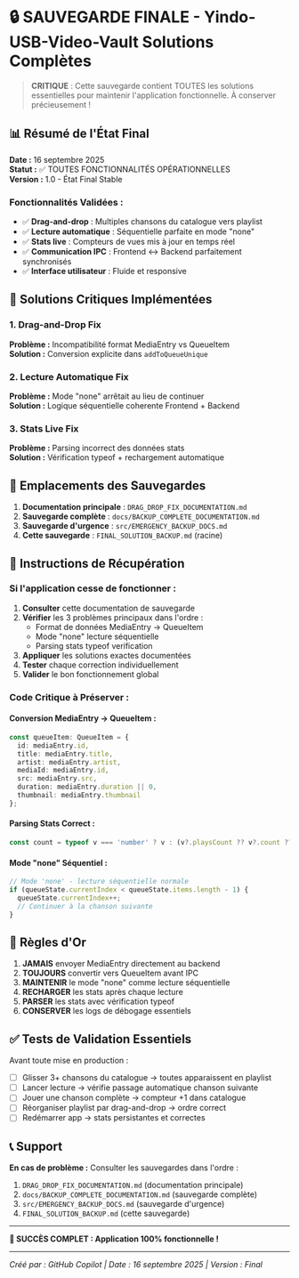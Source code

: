 # 🔒 SAUVEGARDE FINALE - Yindo-USB-Video-Vault Solutions Complètes

> **CRITIQUE** : Cette sauvegarde contient TOUTES les solutions essentielles pour maintenir l'application fonctionnelle. À conserver précieusement !

## 📊 Résumé de l'État Final

**Date :** 16 septembre 2025  
**Statut :** ✅ TOUTES FONCTIONNALITÉS OPÉRATIONNELLES  
**Version :** 1.0 - État Final Stable  

### Fonctionnalités Validées :
- ✅ **Drag-and-drop** : Multiples chansons du catalogue vers playlist
- ✅ **Lecture automatique** : Séquentielle parfaite en mode "none"
- ✅ **Stats live** : Compteurs de vues mis à jour en temps réel
- ✅ **Communication IPC** : Frontend ↔ Backend parfaitement synchronisés
- ✅ **Interface utilisateur** : Fluide et responsive

## 🎯 Solutions Critiques Implémentées

### 1. **Drag-and-Drop Fix**
**Problème :** Incompatibilité format MediaEntry vs QueueItem  
**Solution :** Conversion explicite dans `addToQueueUnique`

### 2. **Lecture Automatique Fix**  
**Problème :** Mode "none" arrêtait au lieu de continuer  
**Solution :** Logique séquentielle coherente Frontend + Backend

### 3. **Stats Live Fix**
**Problème :** Parsing incorrect des données stats  
**Solution :** Vérification typeof + rechargement automatique

## 📂 Emplacements des Sauvegardes

1. **Documentation principale** : `DRAG_DROP_FIX_DOCUMENTATION.md`
2. **Sauvegarde complète** : `docs/BACKUP_COMPLETE_DOCUMENTATION.md`  
3. **Sauvegarde d'urgence** : `src/EMERGENCY_BACKUP_DOCS.md`
4. **Cette sauvegarde** : `FINAL_SOLUTION_BACKUP.md` (racine)

## 🚨 Instructions de Récupération

### Si l'application cesse de fonctionner :

1. **Consulter** cette documentation de sauvegarde
2. **Vérifier** les 3 problèmes principaux dans l'ordre :
   - Format de données MediaEntry → QueueItem
   - Mode "none" lecture séquentielle  
   - Parsing stats typeof verification
3. **Appliquer** les solutions exactes documentées
4. **Tester** chaque correction individuellement
5. **Valider** le bon fonctionnement global

### Code Critique à Préserver :

#### Conversion MediaEntry → QueueItem :
```typescript
const queueItem: QueueItem = {
  id: mediaEntry.id,
  title: mediaEntry.title,
  artist: mediaEntry.artist,
  mediaId: mediaEntry.id,
  src: mediaEntry.src,
  duration: mediaEntry.duration || 0,
  thumbnail: mediaEntry.thumbnail
};
```

#### Parsing Stats Correct :
```typescript
const count = typeof v === 'number' ? v : (v?.playsCount ?? v?.count ?? v?.plays ?? 0);
```

#### Mode "none" Séquentiel :
```typescript
// Mode 'none' - lecture séquentielle normale
if (queueState.currentIndex < queueState.items.length - 1) {
  queueState.currentIndex++;
  // Continuer à la chanson suivante
}
```

## 🔑 Règles d'Or

1. **JAMAIS** envoyer MediaEntry directement au backend
2. **TOUJOURS** convertir vers QueueItem avant IPC  
3. **MAINTENIR** le mode "none" comme lecture séquentielle
4. **RECHARGER** les stats après chaque lecture
5. **PARSER** les stats avec vérification typeof
6. **CONSERVER** les logs de débogage essentiels

## ✅ Tests de Validation Essentiels

Avant toute mise en production :

- [ ] Glisser 3+ chansons du catalogue → toutes apparaissent en playlist
- [ ] Lancer lecture → vérifie passage automatique chanson suivante  
- [ ] Jouer une chanson complète → compteur +1 dans catalogue
- [ ] Réorganiser playlist par drag-and-drop → ordre correct
- [ ] Redémarrer app → stats persistantes et correctes

## 📞 Support

**En cas de problème :** Consulter les sauvegardes dans l'ordre :
1. `DRAG_DROP_FIX_DOCUMENTATION.md` (documentation principale)
2. `docs/BACKUP_COMPLETE_DOCUMENTATION.md` (sauvegarde complète)
3. `src/EMERGENCY_BACKUP_DOCS.md` (sauvegarde d'urgence)
4. `FINAL_SOLUTION_BACKUP.md` (cette sauvegarde)

---

**🎉 SUCCÈS COMPLET : Application 100% fonctionnelle !**

---

*Créé par : GitHub Copilot | Date : 16 septembre 2025 | Version : Final*
